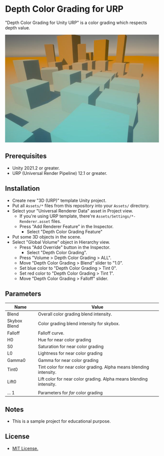 ﻿# Depth Color Grading for URP

"Depth Color Grading for Unity URP" is a color grading which respects depth value.

![](./Documents/image0.jpg)


## Prerequisites

- Unity 2021.2 or greater.
- URP (Universal Render Pipeline) 12.1 or greater.


## Installation

- Create new "3D (URP)" template Unity project.
- Put all `Assets/*` files from this repository into your `Assets/` directory.
- Select your "Universal Renderer Data" asset in Project view.
  - If you're using URP template, there're `Assets/Settings/*-Renderer.asset` files.
  - Press "Add Renderer Feature" in the Inspector.
    - Select "Depth Color Grading Feature"
- Put some 3D objects in the scene.
- Select "Global Volume" object in Hierarchy view.
  - Press "Add Override" button in the Inspector.
    - Select "Depth Color Grading".
  - Press "Volume > Depth Color Grading > ALL".
  - Move "Depth Color Grading > Blend" slider to "1.0".
  - Set blue color to "Depth Color Grading > Tint 0".
  - Set red color to "Depth Color Grading > Tint 1".
  - Move "Depth Color Grading > Falloff" slider.


## Parameters

|Name           |Value                                                                  |
|--             |--                                                                     |
|Blend          |Overall color grading blend intensity.                                 |
|Skybox Blend   |Color grading blend intensity for skybox.                              |
|Falloff        |Falloff curve.                                                         |
|H0             |Hue for near color grading                                             |
|S0             |Saturation for near color grading                                      |
|L0             |Lightness for near color grading                                       |
|Gamma0         |Gamma for near color grading                                           |
|Tint0          |Tint color for near color grading.  Alpha means blending intensity.    |
|Lift0          |Lift color for near color grading.  Alpha means blending intensity.    |
|               |                                                                       |
|... 1          |Parameters for *far* color grading                                     |


## Notes

- This is a sample project for educational purpose.


## License

* [MIT License.](./LICENSE)
